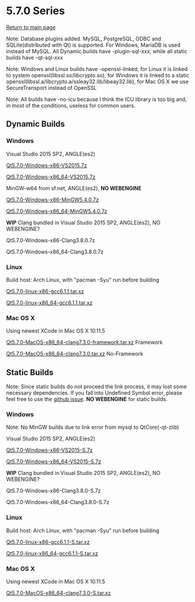 # 5.7.0 Series

[Return to main page](index.md)

Note: Database plugins added. MySQL, PostgreSQL, ODBC and SQLite(distributed with Qt) is supported.
For Windows, MariaDB is used instead of MySQL.
All Dynamic builds have -plugin-sql-xxx, while all static builds have -qt-sql-xxx

Note: Windows and Linux builds have -openssl-linked, for Linux it is linked to system openssl(libssl.so/libcrypto.so), for Windows it is linked to a static openssl(libssl.a/libcrypto.a/ssleay32.lib/libeay32.lib), for Mac OS X we use SecureTransport instead of OpenSSL

Note: All builds have -no-icu because I think the ICU library is too big and, in most of the conditions, useless for common users.


## Dynamic Builds

### Windows

Visual Studio 2015 SP2, ANGLE(es2)

[Qt5.7.0-Windows-x86-VS2015.7z](5.7.0-error.md)

[Qt5.7.0-Windows-x86_64-VS2015.7z](5.7.0-error.md)

MinGW-w64 from sf.net, ANGLE(es2), __NO WEBENGINE__

[Qt5.7.0-Windows-x86-MinGW5.4.0.7z](5.7.0-error.md)

[Qt5.7.0-Windows-x86_64-MinGW5.4.0.7z](5.7.0-error.md)

__WIP__ Clang bundled in Visual Studio 2015 SP2, ANGLE(es2), NO WEBENGINE?

Qt5.7.0-Windows-x86-Clang3.8.0.7z

Qt5.7.0-Windows-x86_64-Clang3.8.0.7z

### Linux

Build host: Arch Linux, with "pacman -Syu" run before building

[Qt5.7.0-linux-x86-gcc6.1.1.tar.xz](http://pan.baidu.com/s/1hsbLaz6)

[Qt5.7.0-linux-x86_64-gcc6.1.1.tar.xz](http://pan.baidu.com/s/1eSx3KxO)

### Mac OS X

Using newest XCode in Mac OS X 10.11.5

[Qt5.7.0-MacOS-x86_64-clang7.3.0-framework.tar.xz](5.7.0-error.md)  Framework

[Qt5.7.0-MacOS-x86_64-clang7.3.0.tar.xz](5.7.0-error.md)  No-Framework

## Static Builds

Note: Since static builds do not proceed the link process, it may lost some necessary dependencies. If you fall into Undefined Symbol error, please feel free to use the [github issue](https://github.com/Fsu0413/QtCompile/issues).
__NO WEBENGINE__ for static builds.

### Windows

Note: No MinGW builds due to link error from mysql to QtCore(-qt-zlib)

Visual Studio 2015 SP2, ANGLE(es2)

[Qt5.7.0-Windows-x86-VS2015-S.7z](5.7.0-error.md)

[Qt5.7.0-Windows-x86_64-VS2015-S.7z](5.7.0-error.md)

__WIP__ Clang bundled in Visual Studio 2015 SP2, ANGLE(es2), NO WEBENGINE? 

Qt5.7.0-Windows-x86-Clang3.8.0-S.7z

Qt5.7.0-Windows-x86_64-Clang3.8.0-S.7z

### Linux

Build host: Arch Linux, with "pacman -Syu" run before building

[Qt5.7.0-linux-x86-gcc6.1.1-S.tar.xz](http://pan.baidu.com/s/1skRtnRn)

[Qt5.7.0-linux-x86_64-gcc6.1.1-S.tar.xz](http://pan.baidu.com/s/1sk8wxWh)

### Mac OS X

Using newest XCode in Mac OS X 10.11.5

[Qt5.7.0-MacOS-x86_64-clang7.3.0-S.tar.xz](5.7.0-error.md)